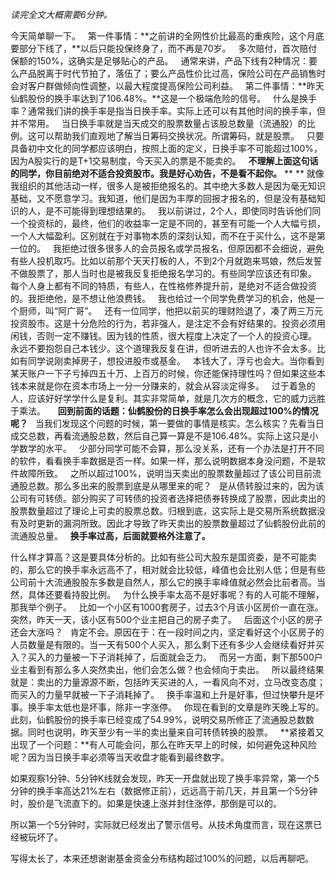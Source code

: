 *读完全文大概需要6分钟。*
  
今天简单聊一下。
 
第一件事情：**之前讲的全网性价比最高的重疾险，这个月底要部分下线了，**以后只能投保终身了，而不再是70岁。
 
多次赔付，首次赔付保额的150%，这确实是足够贴心的产品。
 
通常来讲，产品下线有2种情况：要么产品脱离于时代节拍了，落伍了；要么产品性价比过高，保险公司在产品销售时会对客户群做倾向性调整，以最大程度提高保险公司利益。
 
第二件事情：**昨天仙鹤股份的换手率达到了106.48%。**这是一个极端危险的信号。
 
什么是换手率？通常我们讲的换手率是指当日换手率。实际上还可以有其他时间的换手率，但并不常用。
 
当日换手率就是当天成交的股票数量占该股总数量（流通股）的比例。这可以帮助我们直观地了解当日筹码交换状况。所谓筹码，就是股票。
 
只要具备初中文化的同学都应该明白，按照上面的定义，日换手率不可能超过100%，因为A股实行的是T+1交易制度，今天买入的票是不能卖的。
 
**不理解上面这句话的同学，你目前绝对不适合投资股市。我是好心劝告，不是看不起你。**
** **
就像我组织的其他活动一样，很多人是被拒绝报名的。其中绝大多数人是因为毫无知识基础，又不愿意学习。我知道，他们是因为丰厚的回报才报名的，但是没有基础知识的人，是不可能得到理想结果的。
 
我以前讲过，2个人，即使同时告诉他们同一个投资标的，最终，他们的收益率一定是不同的，甚至有可能一个人大幅亏损，一个人大幅盈利。区别就在于对事物本质的深刻认知，而不在于买什么，这不是第一位的。
 
我拒绝过很多很多人的会员报名或学员报名，但原因都不会细说，避免有些人投机取巧。比如以前那个天天打板的人，不到2个月就跑来骂娘，然后发誓不做股票了，那人当时也是被我反复拒绝报名学习的。有些同学应该还有印象。
 
每个人身上都有不同的特质，有些人，在性格修养提升前，是绝对不适合做投资的。我拒绝他，是不想让他浪费钱。
 
我也给过一个同学免费学习的机会，他是一个厨师，叫“阿广哥”。
 
还有一位同学，他把以前买的理财险退了，凑了两三万元投资股市。这是十分危险的行为，若非强人，是注定不会有好结果的。投资必须用闲钱，否则一定不赚钱。因为钱的性质，很大程度上决定了一个人的投资心理。
 
永远不要抱怨自己本钱少。这个道理我反复在讲，但听进去的人也许不会太多。比如有同学说刚卖掉房子，想投进股市或基金。
 
本钱大了，浮亏也会大。当你看到某天账户一下子亏掉四五十万、上百万的时候，你还能保持理性吗？但如果这些本钱本来就是你在资本市场上一分一分赚来的，就会从容淡定得多。
 
过于着急的人，应该好好学学什么是复利。其实非常简单，就是几次方的概念，它的威力远胜于乘法。
 
 
**回到前面的话题：仙鹤股份的日换手率怎么会出现超过100%的情况呢？**
 
当我们发现这个问题的时候，第一要做的事情是核实。怎么核实？先看当日成交总数，再看流通股总数，然后自己算一算是不是106.48%。实际上这只是小学数学的水平。
 
少部分同学可能不会算，那么没关系，还有一个办法是打开不同的软件，看看换手率数据是否一样。如果一样，那么说明数据本身没问题，不是软件故障所致。
 
之所以超过100%，说明当天卖出的股票数量超过了该公司目前流通股总数。那么多出来的股票到底是从哪里来的呢？
 
是从债转股过来的，因为该公司有可转债。部分购买了可转债的投资者选择把债券转换成了股票，因此卖出的股票数量超过了理论上可卖的股票总数。归根到底，这实际上是交易所系统数据没有及时更新的漏洞所致。因此才导致了昨天卖出的股票数量超过了仙鹤股份此前的流通股总量。
 
**换手率过高，后面就要格外注意了。**
  
什么样才算高？这是要具体分析的。比如有些公司大股东是国资委，是不可能卖的，那么它的换手率永远高不了，相对就会比较低，峰值也会比别人低；但是有些公司前十大流通股股东多数是自然人，那么它的换手率峰值就必然会比前者高。当然，具体还要看持股比例。
 
为什么换手率太高不是好事呢？有的人可能不理解，那我举个例子。
 
比如一个小区有1000套房子，过去3个月该小区房价一直在涨。突然，昨天一天，该小区有500个业主把自己的房子卖了。
 
后面这个小区的房子还会大涨吗？
 
肯定不会。原因在于：在一段时间之内，坚定看好这个小区房子的人员数量是有限的。当一天有500个人买入，那么剩下还有多少人会继续看好并买入？买入的力量被一下子消耗掉了，后面就会乏力。
 
而另一方面，剩下那500户业主看到有那么多人突然卖出，他们会怎么做？也会倾向于卖出。
 
所以最终结果就是：卖出的力量源源不断，包括昨天买进的人，一看风向不对，立马改变态度；而买入的力量早就被一下子消耗掉了。
 
换手率温和上升是好事，但过快攀升是坏事。换手率太低也是坏事，除非一字涨停。
 
你现在看到的文章是昨天晚上写的。此刻，仙鹤股份的换手率已经变成了54.99%，说明交易所修正了流通股总数数据。同时也说明，昨天至少有一半的卖出量来自可转债转换的股票。
 
**紧接着又出现了一个问题：**有人可能会问，那么在昨天早上的时候，如何避免这种风险呢？因为当日换手率必须等当天收盘才能看到最终数字。
  
如果观察1分钟、5分钟K线就会发现，昨天一开盘就出现了换手率异常，第一个5分钟的换手率高达21%左右（数据修正前），远远高于前几天，并且第一个5分钟时，股价是飞流直下的。如果是快速上涨并封住涨停，那倒是可以的。
  
所以第一个5分钟时，实际就已经发出了警示信号。从技术角度而言，现在这票已经被玩坏了。
  
写得太长了，本来还想谢谢基金资金分布结构超过100%的问题，以后再聊吧。